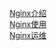 

&emsp; [Nginx介绍](/docs/system/loadBalance/Nginx/nginxIntroduce.md)  
&emsp; [Nginx使用](/docs/system/loadBalance/Nginx/nginxUser.md)   
&emsp; [Nginx运维](/docs/system/loadBalance/Nginx/nginxOperation.md)  


<!-- 

一张小图看尽 Nginx
https://mp.weixin.qq.com/s/kLfn7xArWvrl0Wfk25d-Mg
openssl 如何生成自签证书
https://mp.weixin.qq.com/s/10tVK6c3Rm_I1jyfs-Vsjg
-->


